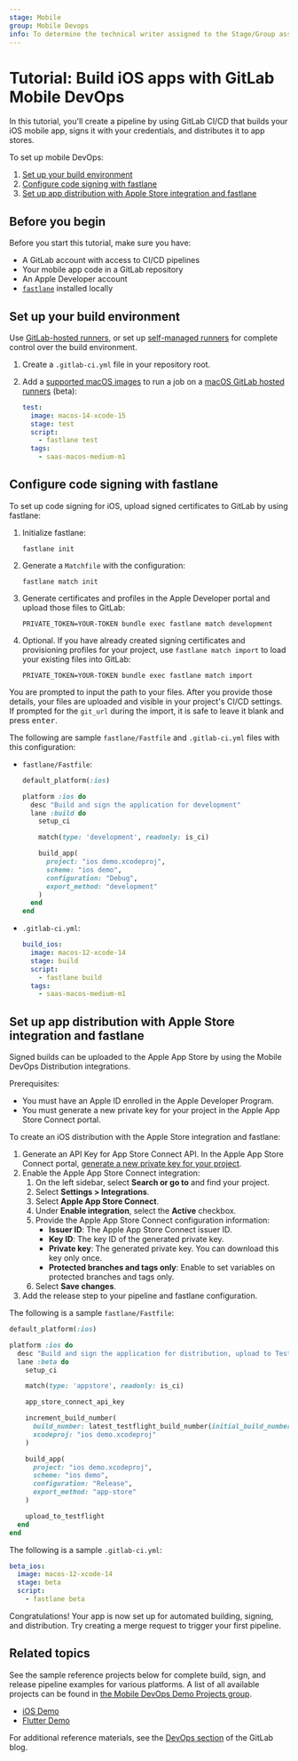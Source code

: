 ```yaml
---
stage: Mobile
group: Mobile Devops
info: To determine the technical writer assigned to the Stage/Group associated with this page, see https://handbook.gitlab.com/handbook/product/ux/technical-writing/#assignments
---
```


# Tutorial: Build iOS apps with GitLab Mobile DevOps

In this tutorial, you'll create a pipeline by using GitLab CI/CD that builds your iOS mobile app,
signs it with your credentials, and distributes it to app stores.

To set up mobile DevOps:

1. [Set up your build environment](#set-up-your-build-environment)
1. [Configure code signing with fastlane](#configure-code-signing-with-fastlane)
1. [Set up app distribution with Apple Store integration and fastlane](#set-up-app-distribution-with-apple-store-integration-and-fastlane)

## Before you begin

Before you start this tutorial, make sure you have:

- A GitLab account with access to CI/CD pipelines
- Your mobile app code in a GitLab repository
- An Apple Developer account
- [`fastlane`](https://fastlane.tools) installed locally

## Set up your build environment

Use [GitLab-hosted runners](../runners/index.md),
or set up [self-managed runners](https://docs.gitlab.com/runner/#use-self-managed-runners)
for complete control over the build environment.

1. Create a `.gitlab-ci.yml` file in your repository root.
1. Add a [supported macOS images](../runners/hosted_runners/macos.md#supported-macos-images) to run a job on a [macOS GitLab hosted runners](../runners/hosted_runners/macos.md) (beta):

   ```yaml
   test:
     image: macos-14-xcode-15
     stage: test
     script:
       - fastlane test
     tags:
       - saas-macos-medium-m1
   ```

## Configure code signing with fastlane

To set up code signing for iOS, upload signed certificates to GitLab by using fastlane:

1. Initialize fastlane:

   ```shell
   fastlane init
   ```

1. Generate a `Matchfile` with the configuration:

   ```shell
   fastlane match init
   ```

1. Generate certificates and profiles in the Apple Developer portal and upload those files to GitLab:

   ```shell
   PRIVATE_TOKEN=YOUR-TOKEN bundle exec fastlane match development
   ```

1. Optional. If you have already created signing certificates and provisioning profiles for your project, use `fastlane match import` to load your existing files into GitLab:

   ```shell
   PRIVATE_TOKEN=YOUR-TOKEN bundle exec fastlane match import
   ```

You are prompted to input the path to your files. After you provide those details, your files are uploaded and visible in your project's CI/CD settings.
If prompted for the `git_url` during the import, it is safe to leave it blank and press <kbd>enter</kbd>.

The following are sample `fastlane/Fastfile` and `.gitlab-ci.yml` files with this configuration:

- `fastlane/Fastfile`:

  ```ruby
  default_platform(:ios)

  platform :ios do
    desc "Build and sign the application for development"
    lane :build do
      setup_ci

      match(type: 'development', readonly: is_ci)

      build_app(
        project: "ios demo.xcodeproj",
        scheme: "ios demo",
        configuration: "Debug",
        export_method: "development"
      )
    end
  end
  ```

- `.gitlab-ci.yml`:

  ```yaml
  build_ios:
    image: macos-12-xcode-14
    stage: build
    script:
      - fastlane build
    tags:
      - saas-macos-medium-m1
  ```

## Set up app distribution with Apple Store integration and fastlane

Signed builds can be uploaded to the Apple App Store by using the Mobile DevOps Distribution integrations.

Prerequisites:

- You must have an Apple ID enrolled in the Apple Developer Program.
- You must generate a new private key for your project in the Apple App Store Connect portal.

To create an iOS distribution with the Apple Store integration and fastlane:

1. Generate an API Key for App Store Connect API. In the Apple App Store Connect portal, [generate a new private key for your project](https://developer.apple.com/documentation/appstoreconnectapi/creating_api_keys_for_app_store_connect_api).
1. Enable the Apple App Store Connect integration:
   1. On the left sidebar, select **Search or go to** and find your project.
   1. Select **Settings > Integrations**.
   1. Select **Apple App Store Connect**.
   1. Under **Enable integration**, select the **Active** checkbox.
   1. Provide the Apple App Store Connect configuration information:
      - **Issuer ID**: The Apple App Store Connect issuer ID.
      - **Key ID**: The key ID of the generated private key.
      - **Private key**: The generated private key. You can download this key only once.
      - **Protected branches and tags only**: Enable to set variables on protected branches and tags only.
   1. Select **Save changes**.
1. Add the release step to your pipeline and fastlane configuration.

The following is a sample `fastlane/Fastfile`:

```ruby
default_platform(:ios)

platform :ios do
  desc "Build and sign the application for distribution, upload to TestFlight"
  lane :beta do
    setup_ci

    match(type: 'appstore', readonly: is_ci)

    app_store_connect_api_key

    increment_build_number(
      build_number: latest_testflight_build_number(initial_build_number: 1) + 1,
      xcodeproj: "ios demo.xcodeproj"
    )

    build_app(
      project: "ios demo.xcodeproj",
      scheme: "ios demo",
      configuration: "Release",
      export_method: "app-store"
    )

    upload_to_testflight
  end
end
```

The following is a sample `.gitlab-ci.yml`:

```yaml
beta_ios:
  image: macos-12-xcode-14
  stage: beta
  script:
    - fastlane beta
```

Congratulations! Your app is now set up for automated building, signing, and distribution. Try creating
a merge request to trigger your first pipeline.

## Related topics

See the sample reference projects below for complete build, sign, and release pipeline examples for various platforms.
A list of all available projects can be found in [the Mobile DevOps Demo Projects group](https://gitlab.com/gitlab-org/incubation-engineering/mobile-devops/demo-projects/).

- [iOS Demo](https://gitlab.com/gitlab-org/incubation-engineering/mobile-devops/demo-projects/ios-demo)
- [Flutter Demo](https://gitlab.com/gitlab-org/incubation-engineering/mobile-devops/demo-projects/flutter-demo)

For additional reference materials, see the [DevOps section](https://about.gitlab.com/blog/categories/devops/) of the GitLab blog.
